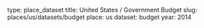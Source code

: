 type: place_dataset
title: United States / Government Budget
slug: places/us/datasets/budget
place: us
dataset: budget
year: 2014
